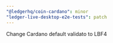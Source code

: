 ```yaml
---
"@ledgerhq/coin-cardano": minor
"ledger-live-desktop-e2e-tests": patch
---
```


Change Cardano default validato to LBF4
